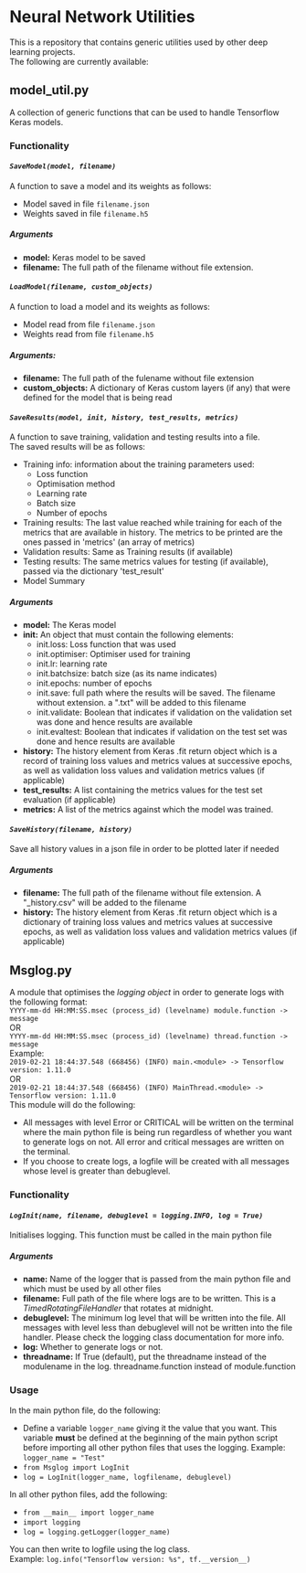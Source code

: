 # Neural Network Utilities

This is a repository that contains generic utilities used by other deep learning projects.  
The following are currently available:
## model_util.py
A collection of generic functions that can be used to handle Tensorflow Keras models.
### Functionality
#### *`SaveModel(model, filename)`*
A function to save a model and its weights as follows:
* Model saved in file `filename.json`
* Weights saved in file `filename.h5`
##### Arguments
* __model:__ Keras model to be saved
* __filename:__ The full path of the filename without file extension.

#### *`LoadModel(filename, custom_objects)`*
A function to load a model and its weights as follows:
* Model read from file `filename.json`
* Weights read from file `filename.h5`
##### Arguments:
* __filename:__ The full path of the fulename without file extension
* __custom_objects:__ A dictionary of Keras custom layers (if any) that were defined for the model that is being read

#### *`SaveResults(model, init, history, test_results, metrics)`*
A function to save training, validation and testing results into a file.  
The saved results will be as follows:
* Training info: information about the training parameters used:
  - Loss function
  - Optimisation method
  - Learning rate
  - Batch size
  - Number of epochs
* Training results: The last value reached while training for each of the metrics that are available in history. The metrics to be printed are the ones passed in 'metrics' (an array of metrics)
* Validation results: Same as Training results (if available)
* Testing results: The same metrics values for testing (if available), passed via the dictionary 'test_result'
* Model Summary
##### Arguments
* __model:__ The Keras model
* __init:__ An object that must contain the following elements:
  - init.loss: Loss function that was used
  - init.optimiser: Optimiser used for training
  - init.lr: learning rate
  - init.batchsize: batch size (as its name indicates)
  - init.epochs: number of epochs
  - init.save: full path where the results will be saved. The filename without extension. a ".txt" will be added to this filename
  - init.validate: Boolean that indicates if validation on the validation set was done and hence results are available
  - init.evaltest: Boolean that indicates if validation on the test set was done and hence results are available
* __history:__ The history element from Keras .fit return object which is a record of training loss values and metrics values at successive epochs, as well as validation loss values and validation metrics values (if applicable)
* __test_results:__ A list containing the metrics values for the test set evaluation (if applicable)
* __metrics:__ A list of the metrics against which the model was trained.


#### *`SaveHistory(filename, history)`*
Save all history values in a json file in order to be plotted later if needed  
##### Arguments
* __filename:__ The full path of the filename without file extension. A "\_history.csv" will be added to the filename
* __history:__ The history element from Keras .fit return object which is a dictionary of training loss values and metrics values at successive epochs, as well as validation loss values and validation metrics values (if applicable)


## Msglog.py
A module that optimises the *logging object* in order to generate logs with the following format:<br>
`YYYY-mm-dd HH:MM:SS.msec (process_id) (levelname) module.function -> message`<br>
OR<br>
`YYYY-mm-dd HH:MM:SS.msec (process_id) (levelname) thread.function -> message`<br>
Example:<br>
```2019-02-21 18:44:37.548 (668456) (INFO) main.<module> -> Tensorflow version: 1.11.0```<br>
OR<br>
```2019-02-21 18:44:37.548 (668456) (INFO) MainThread.<module> -> Tensorflow version: 1.11.0```<br>
This module will do the following:
- All messages with level Error or CRITICAL will be written on the terminal where the main python file is being run regardless of whether you want to generate logs on not. All error and critical messages are written on the terminal.
- If you choose to create logs, a logfile will be created with all messages whose level is greater than debuglevel.
### Functionality
#### *`LogInit(name, filename, debuglevel = logging.INFO, log = True)`*
Initialises logging. This function must be called in the main python file
##### Arguments
- __name:__ Name of the logger that is passed from the main python file and which must be used by all other files
- __filename:__ Full path of the file where logs are to be written. This is a *TimedRotatingFileHandler* that rotates at midnight.
- __debuglevel:__ The minimum log level that will be written into the file. All messages with level less than debuglevel will not be written into the file handler. Please check the logging class documentation for more info.
- __log:__ Whether to generate logs or not.
- __threadname:__ If True (default), put the threadname instead of the modulename in the log. threadname.function instead of module.function

### Usage
In the main python file, do the following:
- Define a variable `logger_name` giving it the value that you want. This variable __must__ be defined at the beginning of the main python script before importing all other python files that uses the logging. Example: `logger_name = "Test"`
- `from Msglog import LogInit`
- `log = LogInit(logger_name, logfilename, debuglevel)`

In all other python files, add the following:
- `from __main__ import logger_name`
- `import logging`
- `log = logging.getLogger(logger_name)`

You can then write to logfile using the log class.<br>
Example: `log.info("Tensorflow version: %s", tf.__version__)`
